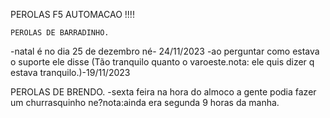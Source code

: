 PEROLAS F5 AUTOMACAO !!!!
     

    PEROLAS DE BARRADINHO.
-natal é no dia 25 de dezembro né- 24/11/2023
-ao perguntar como estava o suporte ele disse (Tão tranquilo quanto o varoeste.nota: ele quis dizer q estava tranquilo.)-19/11/2023


   PEROLAS DE BRENDO.
-sexta feira na hora do almoco a gente podia fazer um churrasquinho ne?nota:ainda era segunda 9 horas da manha.



  
